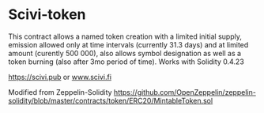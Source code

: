 # Scivi-token

This contract allows a named token creation with a limited initial supply, emission allowed only at time intervals (currently 31.3 days) and at limited amount (curently 500 000), also allows symbol designation as well as a token burning (also after 3mo period of time). Works with Solidity 0.4.23 

https://scivi.pub or www.scivi.fi

Modified from Zeppelin-Solidity https://github.com/OpenZeppelin/zeppelin-solidity/blob/master/contracts/token/ERC20/MintableToken.sol
